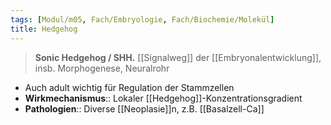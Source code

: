 ```yaml
---
tags: [Modul/m05, Fach/Embryologie, Fach/Biochemie/Molekül]
title: Hedgehog
---
```

> **Sonic Hedgehog / SHH.** [[Signalweg]] der [[Embryonalentwicklung]], insb. Morphogenese, Neuralrohr
- Auch adult wichtig für Regulation der Stammzellen
- **Wirkmechanismus**:: Lokaler [[Hedgehog]]-Konzentrationsgradient
- **Pathologien**:: Diverse [[Neoplasie]]n, z.B. [[Basalzell-Ca]]